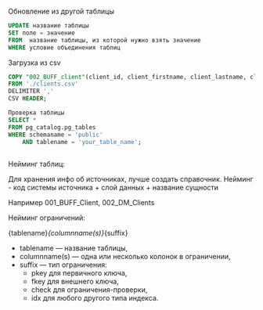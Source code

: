 Обновление из другой таблицы
```SQL
UPDATE название таблицы
SET поле = значение
FROM  название таблицы, из которой нужно взять значение
WHERE условие объединения таблиц
```
Загрузка из csv
```SQL
COPY "002_BUFF_client"(client_id, client_firstname, client_lastname, client_email, client_phone, client_city)
FROM './clients.csv'
DELIMITER ','
CSV HEADER;
```

```SQL
Проверка таблицы
SELECT *
FROM pg_catalog.pg_tables
WHERE schemaname = 'public'
    AND tablename = 'your_table_name';
    
```

Нейминг таблиц:

Для хранения инфо об источниках, лучше создать справочник. Нейминг - код системы источника + слой данных + название сущности

Например 001_BUFF_Client, 002_DM_Clients

Нейминг ограничений:

{tablename}_{columnname(s)}_{suffix}

- tablename — название таблицы,
- columnname(s) — одна или несколько колонок в ограничении,
- suffix — тип ограничения:
    - pkey для первичного ключа,
    - fkey для внешнего ключа,
    - check для ограничения-проверки,
    - idx для любого другого типа индекса.
